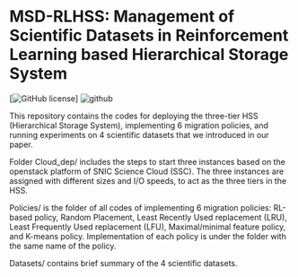 # MSD-RLHSS: Management of Scientific Datasets in Reinforcement Learning based Hierarchical Storage System
[![GitHub license](https://img.shields.io/badge/license-MIT-blue.svg)]
![github](https://user-images.githubusercontent.com/37439749/216436763-e8b2e9c6-81d5-4453-b3ee-7e310ea9b974.png)

This repository contains the codes for deploying the three-tier HSS (Hierarchical Storage System), implementing 6 migration policies, and running experiments on 4 scientific datasets that we introduced in our paper.

Folder Cloud_dep/ includes the steps to start three instances based on the openstack platform of SNIC Science Cloud (SSC). The three instances are assigned with different sizes and I/O speeds, to act as the three tiers in the HSS.

Policies/ is the folder of all codes of implementing 6 migration policies: RL-based policy, Random Placement, Least Recently Used replacement (LRU), Least Frequently Used replacement (LFU), Maximal/minimal feature policy, and K-means policy. Implementation of each policy is under the folder with the same name of the policy.

Datasets/ contains brief summary of the 4 scientific datasets.

